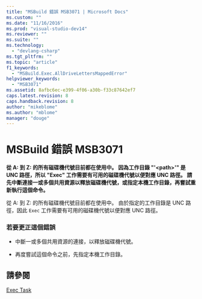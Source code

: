 ```yaml
---
title: "MSBuild 錯誤 MSB3071 | Microsoft Docs"
ms.custom: ""
ms.date: "11/16/2016"
ms.prod: "visual-studio-dev14"
ms.reviewer: ""
ms.suite: ""
ms.technology: 
  - "devlang-csharp"
ms.tgt_pltfrm: ""
ms.topic: "article"
f1_keywords: 
  - "MSBuild.Exec.AllDriveLettersMappedError"
helpviewer_keywords: 
  - "MSB3071"
ms.assetid: 8afbc6ec-e399-4f06-a30b-f33c87642ef7
caps.latest.revision: 8
caps.handback.revision: 8
author: "mikeblome"
ms.author: "mblome"
manager: "douge"
---
```

# MSBuild 錯誤 MSB3071
**從 A: 到 Z: 的所有磁碟機代號目前都在使用中。  因為工作目錄 "'\<path\>'" 是 UNC 路徑，所以 "Exec" 工作需要有可用的磁碟機代號以便對應 UNC 路徑。  請先中斷連接一或多個共用資源以釋放磁碟機代號，或指定本機工作目錄，再嘗試重新執行這個命令。**  
  
 從 A: 到 Z: 的所有磁碟機代號目前都在使用中。  由於指定的工作目錄是 UNC 路徑，因此 `Exec` 工作需要有可用的磁碟機代號以便對應 UNC 路徑。  
  
### 若要更正這個錯誤  
  
-   中斷一或多個共用資源的連接，以釋放磁碟機代號。  
  
-   再度嘗試這個命令之前，先指定本機工作目錄。  
  
## 請參閱  
 [Exec Task](../msbuild/exec-task.md)